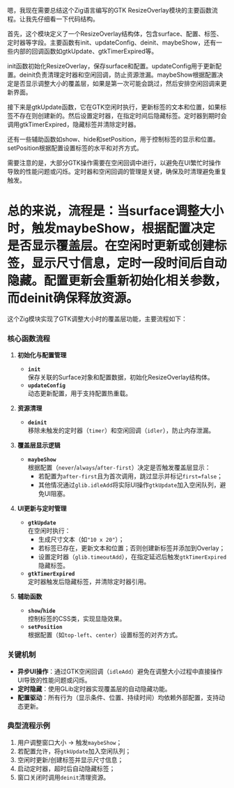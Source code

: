嗯，我现在需要总结这个Zig语言编写的GTK ResizeOverlay模块的主要函数流程。让我先仔细看一下代码结构。

首先，这个模块定义了一个ResizeOverlay结构体，包含surface、配置、标签、定时器等字段。主要函数有init、updateConfig、deinit、maybeShow，还有一些内部的回调函数如gtkUpdate、gtkTimerExpired等。

init函数初始化ResizeOverlay，保存surface和配置。updateConfig用于更新配置。deinit负责清理定时器和空闲回调，防止资源泄漏。maybeShow根据配置决定是否显示调整大小的覆盖层，如果是第一次可能会跳过，然后安排空闲回调来更新界面。

接下来是gtkUpdate函数，它在GTK空闲时执行，更新标签的文本和位置，如果标签不存在则创建新的。然后设置定时器，在指定时间后隐藏标签。定时器到期时会调用gtkTimerExpired，隐藏标签并清除定时器。

还有一些辅助函数如show、hide和setPosition，用于控制标签的显示和位置。setPosition根据配置设置标签的水平和对齐方式。

需要注意的是，大部分GTK操作需要在空闲回调中进行，以避免在UI繁忙时操作导致的性能问题或闪烁。定时器和空闲回调的管理是关键，确保及时清理避免重复触发。

总的来说，流程是：当surface调整大小时，触发maybeShow，根据配置决定是否显示覆盖层。在空闲时更新或创建标签，显示尺寸信息，定时一段时间后自动隐藏。配置更新会重新初始化相关参数，而deinit确保释放资源。
================================================
这个Zig模块实现了GTK调整大小时的覆盖层功能，主要流程如下：

### 核心函数流程
1. **初始化与配置管理**
   - **`init`**  
     保存关联的Surface对象和配置数据，初始化ResizeOverlay结构体。
   - **`updateConfig`**  
     动态更新配置，用于支持配置热重载。

2. **资源清理**
   - **`deinit`**  
     移除未触发的定时器（`timer`）和空闲回调（`idler`），防止内存泄漏。

3. **覆盖层显示逻辑**
   - **`maybeShow`**  
     根据配置（`never`/`always`/`after-first`）决定是否触发覆盖层显示：
     - 若配置为`after-first`且为首次调用，跳过显示并标记`first=false`；
     - 其他情况通过`glib.idleAdd`将实际UI操作`gtkUpdate`加入空闲队列，避免UI阻塞。

4. **UI更新与定时管理**
   - **`gtkUpdate`**  
     在空闲时执行：
     - 生成尺寸文本（如`"10 x 20"`）；
     - 若标签已存在，更新文本和位置；否则创建新标签并添加到Overlay；
     - 设置定时器（`glib.timeoutAdd`），在指定延迟后触发`gtkTimerExpired`隐藏标签。
   - **`gtkTimerExpired`**  
     定时器触发后隐藏标签，并清除定时器引用。

5. **辅助函数**
   - **`show`/`hide`**  
     控制标签的CSS类，实现显隐效果。
   - **`setPosition`**  
     根据配置（如`top-left`、`center`）设置标签的对齐方式。

### 关键机制
- **异步UI操作**：通过GTK空闲回调（`idleAdd`）避免在调整大小过程中直接操作UI导致的性能问题或闪烁。
- **定时隐藏**：使用GLib定时器实现覆盖层的自动隐藏功能。
- **配置驱动**：所有行为（显示条件、位置、持续时间）均依赖外部配置，支持动态更新。

### 典型流程示例
1. 用户调整窗口大小 → 触发`maybeShow`；
2. 若配置允许，将`gtkUpdate`加入空闲队列；
3. 空闲时更新/创建标签并显示尺寸信息；
4. 启动定时器，超时后自动隐藏标签；
5. 窗口关闭时调用`deinit`清理资源。
